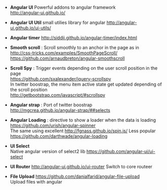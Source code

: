 * **Angular UI**
Powerful addons to angular framework   
http://angular-ui.github.io/

* **Angular UI Util** 
small utilies library for angular
http://angular-ui.github.io/ui-utils/

* **Angular timer**
http://siddii.github.io/angular-timer/index.html

* **Smooth scroll** : Scroll smoothly to an anchor in the page as in     
http://css-tricks.com/examples/SmoothPageScroll/    
https://github.com/arnaudbreton/angular-smoothscroll

* **Scroll Spy** : Trigger events depending on the user scroll position in the page     
https://github.com/sxalexander/jquery-scrollspy    
In twitter boostrap, the menu item active state get updated depending of the scroll position     
http://getbootstrap.com/javascript/#scrollspy

* **Angular strap** : Port of twitter boostrap   
http://mgcrea.github.io/angular-strap/##selects

* **Angular Loading** : directive to show a loader when the data is loading    
https://github.com/urish/angular-spinner    
The same using excellent http://fgnass.github.io/spin.js/
Less popular
https://github.com/darthwade/angular-loading

* **UI Select**   
Native angular version of select2 lib
https://github.com/angular-ui/ui-select

* **UI Router** 
http://angular-ui.github.io/ui-router
Switch to core routeer

* **File Upload** 
https://github.com/danialfarid/angular-file-upload    
Upload files with angular
